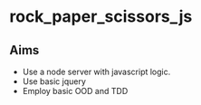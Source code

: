 # rock_paper_scissors_js

## Aims

- Use a node server with javascript logic.
- Use basic jquery
- Employ basic OOD and TDD
